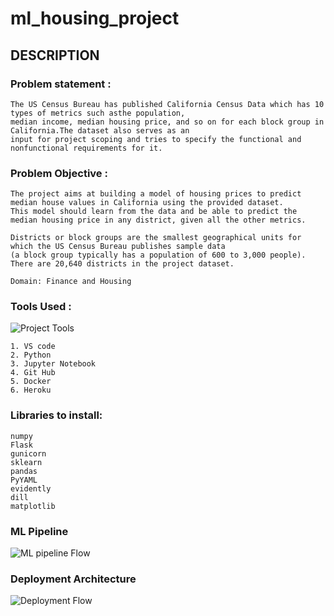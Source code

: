 # ml_housing_project

## DESCRIPTION

### Problem statement :
```
The US Census Bureau has published California Census Data which has 10 types of metrics such asthe population,
median income, median housing price, and so on for each block group in California.The dataset also serves as an
input for project scoping and tries to specify the functional and nonfunctional requirements for it.
```
### Problem Objective :
```
The project aims at building a model of housing prices to predict median house values in California using the provided dataset.
This model should learn from the data and be able to predict the median housing price in any district, given all the other metrics.

Districts or block groups are the smallest geographical units for which the US Census Bureau publishes sample data 
(a block group typically has a population of 600 to 3,000 people). There are 20,640 districts in the project dataset.

Domain: Finance and Housing
```
### Tools Used :
![Project Tools](https://user-images.githubusercontent.com/97723040/198873340-075c9c98-a02a-4d55-91f0-ad584d64c7b7.png)
```
1. VS code
2. Python
3. Jupyter Notebook
4. Git Hub
5. Docker
6. Heroku
```
### Libraries to install:
```
numpy
Flask
gunicorn
sklearn
pandas
PyYAML
evidently
dill
matplotlib
```
### ML Pipeline
![ML pipeline Flow](https://user-images.githubusercontent.com/97723040/198873404-b899344f-acce-42b6-af2d-38756eba6e70.png)
### Deployment Architecture
![Deployment Flow](https://user-images.githubusercontent.com/97723040/198873413-e85e40e6-8e8d-410e-83dc-7b1074db5195.png)
